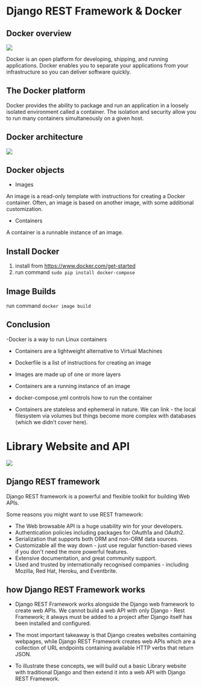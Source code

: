 # Django REST Framework & Docker

## Docker overview

![](https://codereviewvideos.com/blog/wp-content/uploads/2017/08/docker-tutorial-825x510.jpg)

Docker is an open platform for developing, shipping, and running applications. Docker enables you to separate your applications from your infrastructure so you can deliver software quickly. 

## The Docker platform
Docker provides the ability to package and run an application in a loosely isolated environment called a container. The isolation and security allow you to run many containers simultaneously on a given host. 

## Docker architecture

![](https://docs.docker.com/engine/images/architecture.svg)

## Docker objects

- Images

An image is a read-only template with instructions for creating a Docker container. Often, an image is based on another image, with some additional customization.

- Containers

A container is a runnable instance of an image.

## Install Docker

1. install from https://www.docker.com/get-started
2. run command `sudo pip install docker-compose`

## Image Builds

run command `docker image build `

## Conclusion 

-Docker is a way to run Linux containers
- Containers are a lightweight alternative to Virtual Machines

- Dockerfile is a list of instructions for creating an image

- Images are made up of one or more layers

- Containers are a running instance of an image

- docker-compose.yml controls how to run the container

- Containers are stateless and ephemeral in nature. We can link - the local filesystem via volumes but things become more complex with databases (which we didn’t cover here).


# Library Website and API

![](https://ksr-ugc.imgix.net/assets/011/705/984/4ea78430d3ad7dc88106a7b973248ba7_original.jpg?ixlib=rb-4.0.2&crop=faces&w=1552&h=873&fit=crop&v=1463687041&auto=format&frame=1&q=92&s=16f9ae9168eecef976e5a19887afb152)

## Django REST framework

Django REST framework is a powerful and flexible toolkit for building Web APIs.

Some reasons you might want to use REST framework:

- The Web browsable API is a huge usability win for your developers.
- Authentication policies including packages for OAuth1a and OAuth2.
- Serialization that supports both ORM and non-ORM data sources.
- Customizable all the way down - just use regular function-based views if you don't need the more powerful features.
- Extensive documentation, and great community support.
- Used and trusted by internationally recognised companies - including Mozilla, Red Hat, Heroku, and Eventbrite.

## how Django REST Framework works

- Django REST Framework works alongside the Django web framework to create web APIs. We cannot build a web API with only Django - Rest Framework; it always must be added to a project after Django itself has been installed and configured.

- The most important takeaway is that Django creates websites containing webpages, while Django REST Framework creates web APIs which are a collection of URL endpoints containing available HTTP verbs that return JSON.

- To illustrate these concepts, we will build out a basic Library website with traditional Django and then extend it into a web API with Django REST Framework.

